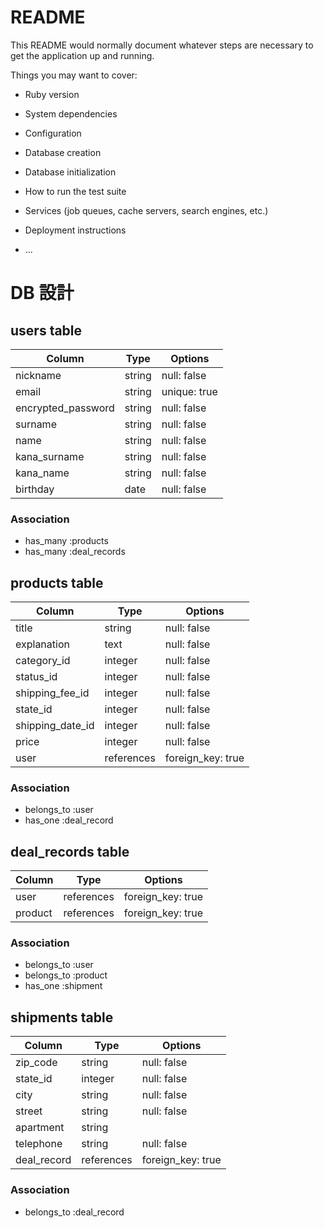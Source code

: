 # README

This README would normally document whatever steps are necessary to get the
application up and running.

Things you may want to cover:

* Ruby version

* System dependencies

* Configuration

* Database creation

* Database initialization

* How to run the test suite

* Services (job queues, cache servers, search engines, etc.)

* Deployment instructions

* ...

# DB 設計

## users table

| Column             | Type                   | Options                 |
|--------------------|------------------------|-------------------------|
| nickname           | string                 | null: false             |
| email              | string                 | unique: true            |
| encrypted_password | string                 | null: false             |
| surname            | string                 | null: false             |
| name               | string                 | null: false             |
| kana_surname       | string                 | null: false             |
| kana_name          | string                 | null: false             |
| birthday           | date                   | null: false             |

### Association

* has_many :products
* has_many :deal_records

## products table

| Column             | Type                   | Options                 |
|--------------------|------------------------|-------------------------|
| title              | string                 | null: false             |
| explanation        | text                   | null: false             |
| category_id        | integer                | null: false             |
| status_id          | integer                | null: false             |
| shipping_fee_id    | integer                | null: false             |
| state_id           | integer                | null: false             |
| shipping_date_id   | integer                | null: false             |
| price              | integer                | null: false             |
| user               | references             | foreign_key: true       |

### Association

- belongs_to :user
- has_one :deal_record

## deal_records table

| Column      | Type       | Options           |
|-------------|------------|-------------------|
| user        | references | foreign_key: true |
| product     | references | foreign_key: true |

### Association

- belongs_to :user
- belongs_to :product
- has_one :shipment

## shipments table

| Column             | Type                   | Options                 |
|--------------------|------------------------|-------------------------|
| zip_code           | string                 | null: false             |
| state_id           | integer                | null: false             |
| city               | string                 | null: false             |
| street             | string                 | null: false             |
| apartment          | string                 |                         |
| telephone          | string                 | null: false             |
| deal_record        | references             | foreign_key: true       |

### Association

- belongs_to :deal_record